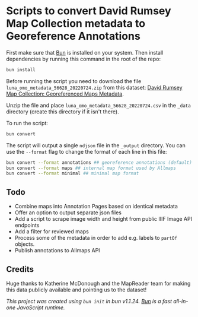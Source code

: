 # Scripts to convert David Rumsey Map Collection metadata to Georeference Annotations

First make sure that [Bun](https://bun.sh/docs/installation) is installed on your system. Then install dependencies by running this command in the root of the repo:

```bash
bun install
```

Before running the script you need to download the file `luna_omo_metadata_56628_20220724.zip` from this dataset: [David Rumsey Map Collection: Georeferenced Maps Metadata](https://doi.org/10.25740/ss311gz1992).

Unzip the file and place `luna_omo_metadata_56628_20220724.csv` in the `_data` directory (create this directory if it isn't there).

To run the script:

```bash
bun convert
```

The script will output a single `ndjson` file in the `_output` directory. You can use the `--format` flag to change the format of each line in this file:

```bash
bun convert --format annotations ## georeference annotations (default)
bun convert --format maps ## internal map format used by Allmaps
bun convert --format minimal ## minimal map format
```

## Todo

- Combine maps into Annotation Pages based on identical metadata
- Offer an option to output separate json files
- Add a script to scrape image width and height from public IIIF Image API endpoints
- Add a filter for reviewed maps
- Process some of the metadata in order to add e.g. labels to `partOf` objects.
- Publish annotations to Allmaps API

## Credits

Huge thanks to Katherine McDonough and the MapReader team for making this data publicly available and pointing us to the dataset!

_This project was created using `bun init` in bun v1.1.24. [Bun](https://bun.sh) is a fast all-in-one JavaScript runtime._
